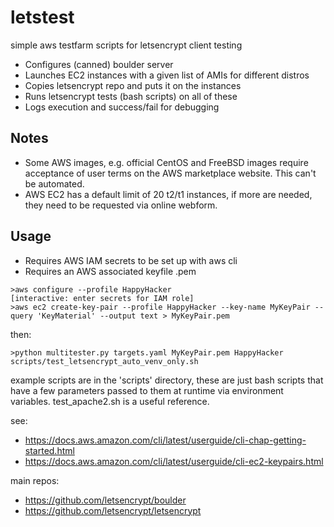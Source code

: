 # letstest
simple aws testfarm scripts for letsencrypt client testing

- Configures (canned) boulder server
- Launches EC2 instances with a given list of AMIs for different distros
- Copies letsencrypt repo and puts it on the instances
- Runs letsencrypt tests (bash scripts) on all of these
- Logs execution and success/fail for debugging

## Notes
  - Some AWS images, e.g. official CentOS and FreeBSD images
    require acceptance of user terms on the AWS marketplace
    website.  This can't be automated.
  - AWS EC2 has a default limit of 20 t2/t1 instances, if more
    are needed, they need to be requested via online webform.

## Usage
  - Requires AWS IAM secrets to be set up with aws cli
  - Requires an AWS associated keyfile <keyname>.pem

```
>aws configure --profile HappyHacker
[interactive: enter secrets for IAM role]
>aws ec2 create-key-pair --profile HappyHacker --key-name MyKeyPair --query 'KeyMaterial' --output text > MyKeyPair.pem
```
then:
```
>python multitester.py targets.yaml MyKeyPair.pem HappyHacker scripts/test_letsencrypt_auto_venv_only.sh
```

example scripts are in the 'scripts' directory, these are just bash scripts that have a few parameters passed
to them at runtime via environment variables.  test_apache2.sh is a useful reference.

see:
- https://docs.aws.amazon.com/cli/latest/userguide/cli-chap-getting-started.html
- https://docs.aws.amazon.com/cli/latest/userguide/cli-ec2-keypairs.html

main repos:
- https://github.com/letsencrypt/boulder
- https://github.com/letsencrypt/letsencrypt
